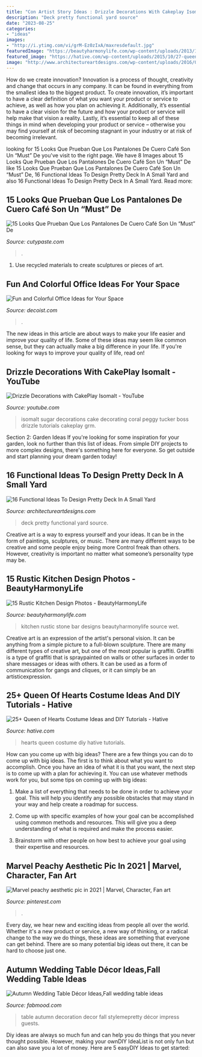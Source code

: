 ```yaml
---
title: "Con Artist Story Ideas : Drizzle Decorations With Cakeplay Isomalt"
description: "Deck pretty functional yard source"
date: "2023-08-25"
categories:
- "ideas"
images:
- "http://i.ytimg.com/vi/grM-Ez0zIxA/maxresdefault.jpg"
featuredImage: "https://beautyharmonylife.com/wp-content/uploads/2013/11/Wet-Bar-Designs-With-Stone-Wall.jpg"
featured_image: "https://hative.com/wp-content/uploads/2015/10/27-queen-of-hearts-costume-ideas-and-diy-tutorials.jpg"
image: "http://www.architectureartdesigns.com/wp-content/uploads/2016/03/4-53.jpg"
---
```



How do we create innovation?
Innovation is a process of thought, creativity and change that occurs in any company. It can be found in everything from the smallest idea to the biggest product. To create innovation, it’s important to have a clear definition of what you want your product or service to achieve, as well as how you plan on achieving it. Additionally, it’s essential to have a clear vision for the future and how your product or service will help make that vision a reality. Lastly, it’s essential to keep all of these things in mind when developing your product or service – otherwise you may find yourself at risk of becoming stagnant in your industry or at risk of becoming irrelevant.

	

		
looking for 15 Looks Que Prueban Que Los Pantalones De Cuero Café Son Un “Must” De you've visit to the right page. We have 8 Images about 15 Looks Que Prueban Que Los Pantalones De Cuero Café Son Un “Must” De like 15 Looks Que Prueban Que Los Pantalones De Cuero Café Son Un “Must” De, 16 Functional Ideas To Design Pretty Deck In A Small Yard and also 16 Functional Ideas To Design Pretty Deck In A Small Yard. Read more:
		
    
## 15 Looks Que Prueban Que Los Pantalones De Cuero Café Son Un “Must” De

<img loading=lazy src="https://www.cutypaste.com/wp-content/uploads/2019/04/9e5743fb66ac9de9a8ae717ae696b30a.jpg" onerror="this.onerror=null;this.src='https://tse2.mm.bing.net/th?id=OIP.T5xgUqAmcZJApZbiyY-_vwHaQo&amp;pid=15.1';" alt="15 Looks Que Prueban Que Los Pantalones De Cuero Café Son Un “Must” De">

_Source: cutypaste.com_

>. 

	

1. Use recycled materials to create sculptures or pieces of art.

    
## Fun And Colorful Office Ideas For Your Space

<img loading=lazy src="https://cdn.decoist.com/wp-content/uploads/2011/08/Fun-and-colorful-office-ideas7.jpg" onerror="this.onerror=null;this.src='https://tse4.mm.bing.net/th?id=OIP.y4PouLNSfvMJb_aKAO6DoQHaE7&amp;pid=15.1';" alt="Fun and Colorful Office Ideas for Your Space">

_Source: decoist.com_

>. 

	

The new ideas in this article are about ways to make your life easier and improve your quality of life. Some of these ideas may seem like common sense, but they can actually make a big difference in your life. If you're looking for ways to improve your quality of life, read on!

    
## Drizzle Decorations With CakePlay Isomalt - YouTube

<img loading=lazy src="http://i.ytimg.com/vi/grM-Ez0zIxA/maxresdefault.jpg" onerror="this.onerror=null;this.src='https://tse4.mm.bing.net/th?id=OIP.4wvU6wGSaI3H6HV7HGF30gHaEK&amp;pid=15.1';" alt="Drizzle Decorations with CakePlay Isomalt - YouTube">

_Source: youtube.com_

>isomalt sugar decorations cake decorating coral peggy tucker boss drizzle tutorials cakeplay grm. 

	

Section 2: Garden Ideas
If you're looking for some inspiration for your garden, look no further than this list of ideas. From simple DIY projects to more complex designs, there's something here for everyone. So get outside and start planning your dream garden today!

    
## 16 Functional Ideas To Design Pretty Deck In A Small Yard

<img loading=lazy src="http://www.architectureartdesigns.com/wp-content/uploads/2016/03/4-53.jpg" onerror="this.onerror=null;this.src='https://tse3.mm.bing.net/th?id=OIP.Ou1l4RAM0ZPzZadsOETDMwHaLI&amp;pid=15.1';" alt="16 Functional Ideas To Design Pretty Deck In A Small Yard">

_Source: architectureartdesigns.com_

>deck pretty functional yard source. 

	

Creative art is a way to express yourself and your ideas. It can be in the form of paintings, sculptures, or music. There are many different ways to be creative and some people enjoy being more Control freak than others. However, creativity is important no matter what someone’s personality type may be.

    
## 15 Rustic Kitchen Design Photos - BeautyHarmonyLife

<img loading=lazy src="https://beautyharmonylife.com/wp-content/uploads/2013/11/Wet-Bar-Designs-With-Stone-Wall.jpg" onerror="this.onerror=null;this.src='https://tse4.mm.bing.net/th?id=OIP.FEhG6kKI4eE1eE0nsl92sgHaG9&amp;pid=15.1';" alt="15 Rustic Kitchen Design Photos - BeautyHarmonyLife">

_Source: beautyharmonylife.com_

>kitchen rustic stone bar designs beautyharmonylife source wet. 

	

Creative art is an expression of the artist's personal vision. It can be anything from a simple picture to a full-blown sculpture. There are many different types of creative art, but one of the most popular is graffiti. Graffiti is a type of graffiti that is spraypainted on walls or other surfaces in order to share messages or ideas with others. It can be used as a form of communication for gangs and cliques, or it can simply be an artisticexpression.

    
## 25+ Queen Of Hearts Costume Ideas And DIY Tutorials - Hative

<img loading=lazy src="https://hative.com/wp-content/uploads/2015/10/27-queen-of-hearts-costume-ideas-and-diy-tutorials.jpg" onerror="this.onerror=null;this.src='https://tse2.mm.bing.net/th?id=OIP.hgHCqn6XHbGh1aPP6W9aawHaJ4&amp;pid=15.1';" alt="25+ Queen of Hearts Costume Ideas and DIY Tutorials - Hative">

_Source: hative.com_

>hearts queen costume diy hative tutorials. 

	

How can you come up with big ideas?
There are a few things you can do to come up with big ideas. The first is to think about what you want to accomplish. Once you have an idea of what it is that you want, the next step is to come up with a plan for achieving it. You can use whatever methods work for you, but some tips on coming up with big ideas:
1. Make a list of everything that needs to be done in order to achieve your goal. This will help you identify any possible obstacles that may stand in your way and help create a roadmap for success.

2. Come up with specific examples of how your goal can be accomplished using common methods and resources. This will give you a deep understanding of what is required and make the process easier.

3. Brainstorm with other people on how best to achieve your goal using their expertise and resources.

    
## Marvel Peachy Aesthetic Pic In 2021 | Marvel, Character, Fan Art

<img loading=lazy src="https://i.pinimg.com/736x/89/e9/a3/89e9a3ba5d51e92d10af408f210592b8.jpg" onerror="this.onerror=null;this.src='https://tse4.mm.bing.net/th?id=OIP.uSGczp44Xz9f3yqCd91zQAHaMP&amp;pid=15.1';" alt="Marvel peachy aesthetic pic in 2021 | Marvel, Character, Fan art">

_Source: pinterest.com_

>. 

	

Every day, we hear new and exciting ideas from people all over the world. Whether it's a new product or service, a new way of thinking, or a radical change to the way we do things, these ideas are something that everyone can get behind. There are so many potential big ideas out there, it can be hard to choose just one.

    
## Autumn Wedding Table Décor Ideas,Fall Wedding Table Ideas

<img loading=lazy src="https://www.fabmood.com/wp-content/uploads/2014/11/Autumn-wedding-table-decoration-ideas2.jpg" onerror="this.onerror=null;this.src='https://tse4.mm.bing.net/th?id=OIP._m6A7H48PbX4lrHnCsUb1AHaLH&amp;pid=15.1';" alt="Autumn Wedding Table Décor Ideas,Fall wedding table ideas">

_Source: fabmood.com_

>table autumn decoration decor fall stylemepretty décor impress guests. 

	

Diy ideas are always so much fun and can help you do things that you never thought possible. However, making your ownDIY IdeaList is not only fun but can also save you a lot of money. Here are 5 easyDIY Ideas to get started: 

